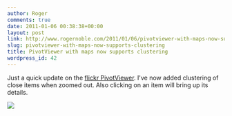 ```yaml
---
author: Roger
comments: true
date: 2011-01-06 00:38:38+00:00
layout: post
link: http://www.rogernoble.com/2011/01/06/pivotviewer-with-maps-now-supports-clustering/
slug: pivotviewer-with-maps-now-supports-clustering
title: PivotViewer with maps now supports clustering
wordpress_id: 42
---
```


Just a quick update on the [flickr PivotViewer](http://bit.ly/hJLy7B). I've now added clustering of close items when zoomed out. Also clicking on an item will bring up its details.

[![]({{site.baseurl}}/assets/img/flickrMapCluster-300x182.png)]({{site.baseurl}}/assets/img/flickrMapCluster.png)
